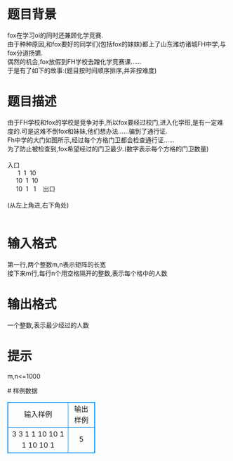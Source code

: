 # 

 
 # 题目背景 
<p>fox在学习oi的同时还兼顾化学竞赛.<br />
由于种种原因,和fox要好的同学们(包括fox的妹妹)都上了山东潍坊诸城FH中学,与fox分道扬镳.<br />
偶然的机会,fox放假到FH学校去蹭化学竞赛课......<br />
于是有了如下的故事:(题目按时间顺序排序,并非按难度)</p> 

 
 # 题目描述 
<p>由于FH学校和fox的学校是竞争对手,所以fox要经过校门,进入化学班,是有一定难度的.可是这难不倒fox和妹妹,他们想办法......骗到了通行证.<br />
Fh中学的大门如图所示,经过每个方格门卫都会检查通行证......<br />
为了防止被检查到,fox希望经过的门卫最少.(数字表示每个方格的门卫数量)<br />
<br />
入口<br />
&nbsp;&nbsp;&nbsp;&nbsp;&nbsp;&nbsp;1&nbsp;&nbsp;1&nbsp;&nbsp;10<br />
&nbsp;&nbsp;&nbsp;&nbsp;&nbsp;10&nbsp;&nbsp;1&nbsp;&nbsp;10<br />
&nbsp;&nbsp;&nbsp;&nbsp;&nbsp;10&nbsp;&nbsp;1&nbsp;&nbsp;&nbsp;1&nbsp;&nbsp;&nbsp;&nbsp;出口<br />
<br />
(从左上角进,右下角处)<br />
&nbsp;&nbsp;</p> 

 
 # 输入格式 
<p>第一行,两个整数m,n表示矩阵的长宽<br />
接下来m行,每行n个用空格隔开的整数,表示每个格中的人数</p> 

 
 # 输出格式 
<p>一个整数,表示最少经过的人数</p> 

 
 # 提示 
<p>m,n&lt;=1000</p> 
# 样例数据
<style>
        table,table tr th, table tr td { border:1px solid #0094ff; }
        table { width: 200px; min-height: 25px; line-height: 25px; text-align: center; border-collapse: collapse;}   
    </style>
<table>
	<tr>
		<td>输入样例</td>
		<td>输出样例</td>
	</tr>
<tr><td>3 3
1 1 10
10 1 1
10 10 1</td><td>5</td></tr></table>
